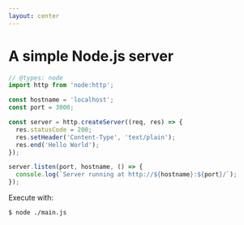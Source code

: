 ```yaml
---
layout: center
---
```


# A simple Node.js server

```ts {all|1|6-10|3-4,12-14|all} twoslash
// @types: node
import http from 'node:http';

const hostname = 'localhost';
const port = 3000;

const server = http.createServer((req, res) => {
  res.statusCode = 200;
  res.setHeader('Content-Type', 'text/plain');
  res.end('Hello World');
});

server.listen(port, hostname, () => {
  console.log(`Server running at http://${hostname}:${port}/`);
});
```

<v-click>

Execute with:

```sh twoslash
$ node ./main.js
```

</v-click>
